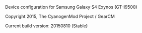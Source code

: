 Device configuration for Samsung Galaxy S4 Exynos (GT-I9500)

Copyright 2015, The CyanogenMod Project / GearCM

Current build version: 20150810 (Stable)